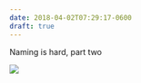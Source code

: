 ```yaml
---
date: 2018-04-02T07:29:17-0600
draft: true
---
```




Naming is hard, part two

![](/images/2018/72383ba54a.jpg)



